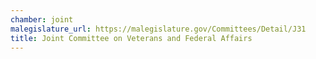 ```yaml
---
chamber: joint
malegislature_url: https://malegislature.gov/Committees/Detail/J31
title: Joint Committee on Veterans and Federal Affairs
---
```

